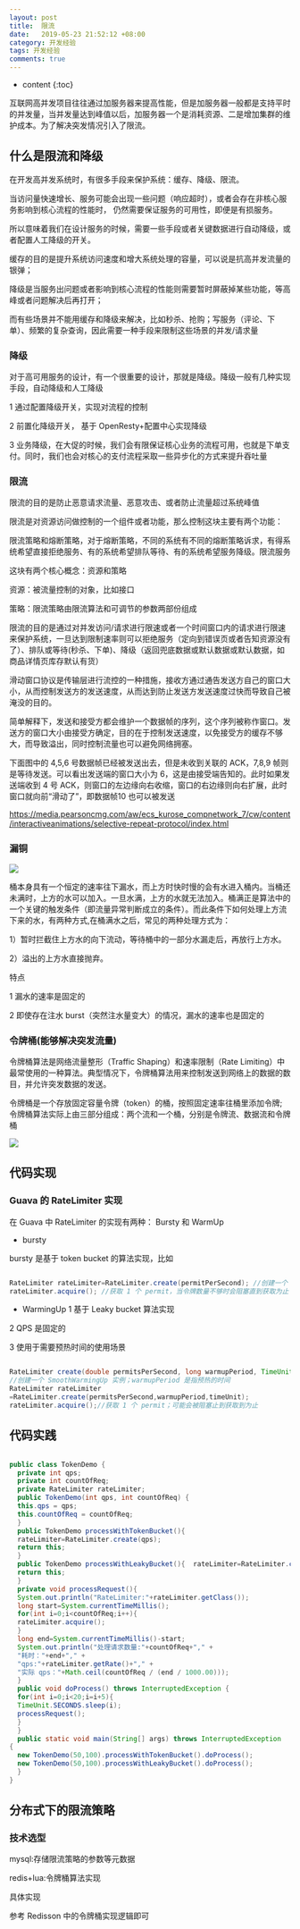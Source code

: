 ```yaml
---
layout: post
title:  限流
date:   2019-05-23 21:52:12 +08:00
category: 开发经验
tags: 开发经验
comments: true
---
```


* content
{:toc}


互联网高并发项目往往通过加服务器来提高性能，但是加服务器一般都是支持平时的并发量，当并发量达到峰值以后，加服务器一个是消耗资源、二是增加集群的维护成本。为了解决突发情况引入了限流。




















## 什么是限流和降级

在开发高并发系统时，有很多手段来保护系统：缓存、降级、限流。

当访问量快速增长、服务可能会出现一些问题（响应超时），或者会存在非核心服务影响到核心流程的性能时， 仍然需要保证服务的可用性，即便是有损服务。

所以意味着我们在设计服务的时候，需要一些手段或者关键数据进行自动降级，或者配置人工降级的开关。

缓存的目的是提升系统访问速度和增大系统处理的容量，可以说是抗高并发流量的银弹；

降级是当服务出问题或者影响到核心流程的性能则需要暂时屏蔽掉某些功能，等高峰或者问题解决后再打开；

而有些场景并不能用缓存和降级来解决，比如秒杀、抢购；写服务（评论、下单）、频繁的复杂查询，因此需要一种手段来限制这些场景的并发/请求量

### 降级

对于高可用服务的设计，有一个很重要的设计，那就是降级。降级一般有几种实现手段，自动降级和人工降级

1 通过配置降级开关，实现对流程的控制

2 前置化降级开关， 基于 OpenResty+配置中心实现降级

3 业务降级，在大促的时候，我们会有限保证核心业务的流程可用，也就是下单支付。同时，我们也会对核心的支付流程采取一些异步化的方式来提升吞吐量

### 限流

限流的目的是防止恶意请求流量、恶意攻击、或者防止流量超过系统峰值

限流是对资源访问做控制的一个组件或者功能，那么控制这块主要有两个功能：

限流策略和熔断策略，对于熔断策略，不同的系统有不同的熔断策略诉求，有得系统希望直接拒绝服务、有的系统希望排队等待、有的系统希望服务降级。限流服务

这块有两个核心概念：资源和策略

资源：被流量控制的对象，比如接口

策略：限流策略由限流算法和可调节的参数两部份组成

限流的目的是通过对并发访问/请求进行限速或者一个时间窗口内的请求进行限速来保护系统，一旦达到限制速率则可以拒绝服务（定向到错误页或者告知资源没有了）、排队或等待(秒杀、下单)、降级（返回兜底数据或默认数据或默认数据，如商品详情页库存默认有货）

滑动窗口协议是传输层进行流控的一种措施，接收方通过通告发送方自己的窗口大小，从而控制发送方的发送速度，从而达到防止发送方发送速度过快而导致自己被淹没的目的。

简单解释下，发送和接受方都会维护一个数据帧的序列，这个序列被称作窗口。发送方的窗口大小由接受方确定，目的在于控制发送速度，以免接受方的缓存不够大，而导致溢出，同时控制流量也可以避免网络拥塞。

下面图中的 4,5,6 号数据帧已经被发送出去，但是未收到关联的 ACK，7,8,9 帧则是等待发送。可以看出发送端的窗口大小为 6，这是由接受端告知的。此时如果发送端收到 4 号 ACK，则窗口的左边缘向右收缩，窗口的右边缘则向右扩展，此时窗口就向前“滑动了”，即数据帧10 也可以被发送

https://media.pearsoncmg.com/aw/ecs_kurose_compnetwork_7/cw/content/interactiveanimations/selective-repeat-protocol/index.html

### 漏铜

![](https://raw.githubusercontent.com/qiuyadongsite/qiuyadongsite.github.io/master/_posts/images/xianliu001.png)

桶本身具有一个恒定的速率往下漏水，而上方时快时慢的会有水进入桶内。当桶还未满时，上方的水可以加入。一旦水满，上方的水就无法加入。桶满正是算法中的一个关键的触发条件（即流量异常判断成立的条件）。而此条件下如何处理上方流下来的水，有两种方式,在桶满水之后，常见的两种处理方式为：

1）暂时拦截住上方水的向下流动，等待桶中的一部分水漏走后，再放行上方水。

2）溢出的上方水直接抛弃。

特点

1 漏水的速率是固定的

2 即使存在注水 burst（突然注水量变大）的情况，漏水的速率也是固定的

### 令牌桶(能够解决突发流量)

令牌桶算法是网络流量整形（Traffic Shaping）和速率限制（Rate Limiting）中最常使用的一种算法。典型情况下，令牌桶算法用来控制发送到网络上的数据的数目，并允许突发数据的发送。

令牌桶是一个存放固定容量令牌（token）的桶，按照固定速率往桶里添加令牌; 令牌桶算法实际上由三部分组成：两个流和一个桶，分别是令牌流、数据流和令牌桶

![](https://raw.githubusercontent.com/qiuyadongsite/qiuyadongsite.github.io/master/_posts/images/xianliu002.png)

## 代码实现

### Guava 的 RateLimiter 实现

在 Guava 中 RateLimiter 的实现有两种： Bursty 和 WarmUp

- bursty

bursty 是基于 token bucket 的算法实现，比如


```java

RateLimiter rateLimiter=RateLimiter.create(permitPerSecond); //创建一个 bursty实例
rateLimiter.acquire(); //获取 1 个 permit，当令牌数量不够时会阻塞直到获取为止

```

- WarmingUp
 1 基于 Leaky bucket 算法实现

 2 QPS 是固定的

 3 使用于需要预热时间的使用场景

 ```java

 RateLimiter create(double permitsPerSecond, long warmupPeriod, TimeUnit unit)
 //创建一个 SmoothWarmingUp 实例；warmupPeriod 是指预热的时间
 RateLimiter rateLimiter
 =RateLimiter.create(permitsPerSecond,warmupPeriod,timeUnit);
 rateLimiter.acquire();//获取 1 个 permit；可能会被阻塞止到获取到为止


 ```

## 代码实践

```java

public class TokenDemo {
  private int qps;
  private int countOfReq;
  private RateLimiter rateLimiter;
  public TokenDemo(int qps, int countOfReq) {
  this.qps = qps;
  this.countOfReq = countOfReq;
  }
  public TokenDemo processWithTokenBucket(){
  rateLimiter=RateLimiter.create(qps);
  return this;
  }
  public TokenDemo processWithLeakyBucket(){  rateLimiter=RateLimiter.create(qps,00,TimeUnit.MILLISECONDS);
  return this;
  }
  private void processRequest(){
  System.out.println("RateLimiter:"+rateLimiter.getClass());
  long start=System.currentTimeMillis();
  for(int i=0;i<countOfReq;i++){
  rateLimiter.acquire();
  }
  long end=System.currentTimeMillis()-start;
  System.out.println("处理请求数量:"+countOfReq+"," +
  "耗时："+end+"," +
  "qps:"+rateLimiter.getRate()+"," +
  "实际 qps："+Math.ceil(countOfReq / (end / 1000.00)));
  }
  public void doProcess() throws InterruptedException {
  for(int i=0;i<20;i=i+5){
  TimeUnit.SECONDS.sleep(i);
  processRequest();
  }
  }
  public static void main(String[] args) throws InterruptedException
{
  new TokenDemo(50,100).processWithTokenBucket().doProcess();
  new TokenDemo(50,100).processWithLeakyBucket().doProcess();
  }
}


```


## 分布式下的限流策略

### 技术选型

mysql:存储限流策略的参数等元数据

redis+lua:令牌桶算法实现

具体实现

参考 Redisson 中的令牌桶实现逻辑即可
